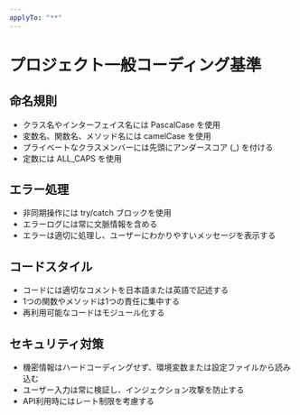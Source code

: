 ```yaml
---
applyTo: "**"
---
```

# プロジェクト一般コーディング基準

## 命名規則
- クラス名やインターフェイス名には PascalCase を使用
- 変数名、関数名、メソッド名には camelCase を使用
- プライベートなクラスメンバーには先頭にアンダースコア (_) を付ける
- 定数には ALL_CAPS を使用

## エラー処理
- 非同期操作には try/catch ブロックを使用
- エラーログには常に文脈情報を含める
- エラーは適切に処理し、ユーザーにわかりやすいメッセージを表示する

## コードスタイル
- コードには適切なコメントを日本語または英語で記述する
- 1つの関数やメソッドは1つの責任に集中する
- 再利用可能なコードはモジュール化する

## セキュリティ対策
- 機密情報はハードコーディングせず、環境変数または設定ファイルから読み込む
- ユーザー入力は常に検証し、インジェクション攻撃を防止する
- API利用時にはレート制限を考慮する
